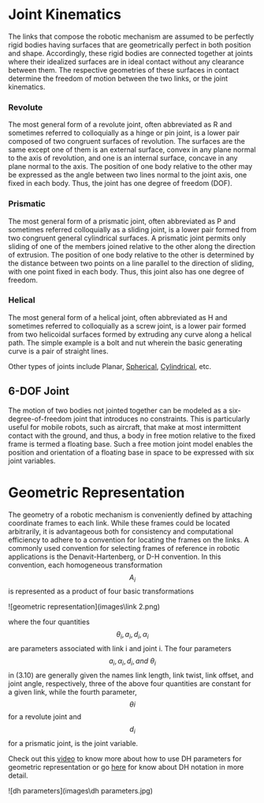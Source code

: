 # Joint Kinematics

The links that compose the robotic mechanism are assumed to be perfectly rigid bodies having surfaces that are geometrically perfect in both position and shape. Accordingly, these rigid bodies are connected together at joints where their idealized
surfaces are in ideal contact without any clearance between them. The respective geometries of these surfaces in contact determine the freedom of motion between the two links, or the joint kinematics.

### Revolute

The most general form of a revolute joint, often abbreviated as R and sometimes referred to colloquially as a hinge or pin joint, is a lower pair composed of two congruent surfaces of revolution. The surfaces are the same except one of them is an external surface, convex in any plane normal to the axis of revolution, and one is an internal surface, concave in any plane normal to the axis. The position of one body relative to the other may be expressed as the angle between two lines normal to the joint axis, one fixed in each body. Thus, the joint has one degree of freedom (DOF).

### Prismatic

The most general form of a prismatic joint, often abbreviated as P and sometimes referred colloquially as a sliding joint, is a lower pair formed from two congruent general cylindrical surfaces. A prismatic joint permits only sliding of one of the members joined relative to the other along the direction of extrusion. The position of one body relative to the other is determined by the distance between two points on a line parallel to the direction of sliding, with one point fixed in each body. Thus, this joint also has one degree of freedom.

### Helical

The most general form of a helical joint, often abbreviated as H and sometimes referred to colloquially as a screw joint, is a lower pair formed from two helicoidal surfaces formed by extruding any curve along a helical path. The simple example is a bolt and nut wherein the
basic generating curve is a pair of straight lines.

Other types of joints include Planar, [Spherical](https://www.sciencedirect.com/topics/engineering/spherical-joint), [Cylindrical](https://en.wikipedia.org/wiki/Cylindrical_joint), etc.

## 6-DOF Joint

The motion of two bodies not jointed together can be modeled as a six-degree-of-freedom joint that introduces no constraints. This is particularly useful for mobile robots, such as aircraft, that make at most intermittent contact with the ground, and thus, a body in free motion relative to the fixed frame is termed a floating base. Such a free motion joint model enables the position and orientation of a floating base in space to be expressed with six joint
variables.

# Geometric Representation

The geometry of a robotic mechanism is conveniently defined by attaching coordinate frames to each link. While these frames could be located arbitrarily, it is advantageous both for consistency and computational efficiency to adhere to a convention for locating the frames on the links. A commonly used convention for selecting frames of reference in robotic applications is the Denavit-Hartenberg, or D-H convention. In this convention, each homogeneous transformation $$A_{i}$$ is represented as a product of four basic transformations

![geometric representation](images\link 2.png)

where the four quantities $$\theta_{i} , a_{i} , d_{i} , \alpha_{i}$$ are parameters associated with link i and joint i. The four parameters $$a_{i} ,\alpha_{i} ,d_{i} , and \: \theta_{i}$$ in (3.10) are generally given the names link length, link twist, link offset, and joint angle, respectively, three of the above four quantities are constant for a given link, while the fourth parameter, $$\theta i$$ for a revolute joint and $$d_{i}$$ for a prismatic joint, is the joint variable.

Check out this [video](https://www.youtube.com/watch?v=FiKEAdednuo) to know more about how to use DH parameters for geometric representation or go [here](https://robotacademy.net.au/lesson/denavit-hartenberg-notation/) for know about DH notation in more detail.

![dh parameters](images\dh parameters.jpg)

